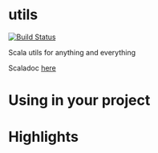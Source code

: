 # utils
[![Build Status](https://snap-ci.com/ind9/utils/branch/master/build_image)](https://snap-ci.com/ind9/utils/branch/master)

Scala utils for anything and everything


Scaladoc [here](http://oss.indix.com/utils/latest/api/)


# Using in your project


# Highlights

